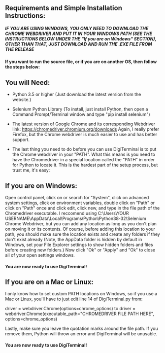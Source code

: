 ## Requirements and Simple Installation Instructions:

##### **IF YOU ARE USING WINDOWS, YOU ONLY NEED TO DOWNLOAD THE CHROME WEBDRIVER AND PUT IT IN YOUR WINDOWS PATH (SEE THE INSTRUCTIONS BELOW UNDER THE "If you are on Windows" SECTION), OTHER THAN THAT, JUST DOWNLOAD AND RUN THE .EXE FILE FROM THE RELEASE**

#### If you want to run the source file, or if you are on another OS, then follow the steps below:

## You will Need:

- Python 3.5 or higher (Just download the latest version from the website.)

- Selenium Python Library (To install, just install Python, then open a
Command Prompt/Terminal window and type "pip install selenium")

- The latest version of Google Chrome and its corresponding Webdriver
link: https://chromedriver.chromium.org/downloads
Again, I really prefer Firefox, but the Chrome webdriver
is much easier to use and has better support.

- The last thing you need to do before you can use DigiTerminal is to put
the Chrome webdriver in your "PATH". What this means is you need to
have the Chromedriver in a special location called the "PATH" in order
for Python to locate it. This is the hardest part of the setup process, but
trust me, it's easy:

## If you are on Windows:
Open control panel, click on or search for "System", click on advanced system settings,
click on environment variables, double click on "Path" or click on "Path" once and click edit,
click new, and type in the file path of the Chromedriver executable. I reccomend using
C:\Users\YOUR USERNAME\AppData\Local\Programs\Python\Python38-32\Selenium Chrome Webdriver\,
but you can add any location as long as you don't plan on moving it or its contents.
Of course, before adding this location to your path, you should make sure the location exists
and create any folders if they don't exist already (Note, the AppData folder is hidden by default in Windows, 
set your File Explorer settings to show hidden folders and files before creating new folders.)
Now click "Ok" or "Apply" and "Ok" to close all of your open settings windows.
#### You are now ready to use DigiTerminal!

## If you are on a Mac or Linux:
I only know how to set custom PATH locations on Windows, so
if you use a Mac or Linux, you'll have to just edit line 14 of DigiTerminal.py from:

driver = webdriver.Chrome(options=chrome_options)
to
driver = webdriver.Chrome(executable_path="CHROMEDRIVER FILE PATH HERE", options=chrome_options)

Lastly, make sure you leave the quotation marks around the file path. If you remove them, Python will throw an error and DigiTerminal will be unusable.
#### You are now ready to use DigiTerminal!
